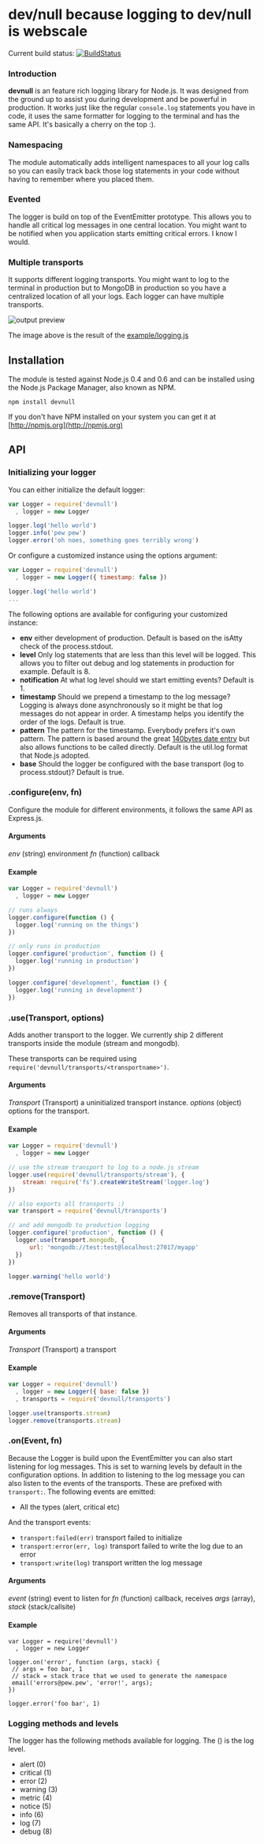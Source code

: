 # dev/null because logging to dev/null is webscale

Current build status: [![BuildStatus](https://secure.travis-ci.org/observing/devnull.png)](http://travis-ci.org/observing/devnull)

### Introduction

**devnull** is an feature rich logging library for Node.js. It was designed from the ground up to assist you during development and be powerful in production. It works just like the regular `console.log` statements you have in code, it uses the same formatter for logging to the terminal and has the same API. It's basically a cherry on the top :).

### Namespacing

The module automatically adds intelligent namespaces to all your log calls so you can easily track back those log statements in your code without having to remember where you placed them.

### Evented

The logger is build on top of the EventEmitter prototype. This allows you to handle all critical log messages in one central location. You might want to be notified when you application starts emitting critical errors. I know I would.

### Multiple transports

It supports different logging transports. You might want to log to the terminal in production but to MongoDB in production so you have a centralized location of all your logs. Each logger can have multiple transports.

![output preview](http://f.cl.ly/items/2t461h193a2D1t0f0k0q/Screen%20Shot%202011-12-15%20at%2022.29.14.PNG)

The image above is the result of the [example/logging.js](https://github.com/observing/devnull/blob/master/example/logging.js)

## Installation

The module is tested against Node.js 0.4 and 0.6 and can be installed using the Node.js Package Manager, also known as NPM.

```
npm install devnull
```

If you don't have NPM installed on your system you can get it at [http://npmjs.org](http://npmjs.org)

## API

### Initializing your logger

You can either initialize the default logger:

```js
var Logger = require('devnull')
  , logger = new Logger

logger.log('hello world')
logger.info('pew pew')
logger.error('oh noes, something goes terribly wrong')
```

Or configure a customized instance using the options argument:

```js
var Logger = require('devnull')
  , logger = new Logger({ timestamp: false })

logger.log('hello world')
...
```

The following options are available for configuring your customized instance:

- **env** either development of production. Default is based on the isAtty check of the process.stdout.
- **level** Only log statements that are less than this level will be logged. This allows you to filter out debug and log statements in production for example. Default is 8.
- **notification** At what log level should we start emitting events? Default is 1.
- **timestamp** Should we prepend a timestamp to the log message? Logging is always done asynchronously so it might be that log messages do not appear in order. A timestamp helps you identify the order of the logs. Default is true.
- **pattern** The pattern for the timestamp. Everybody prefers it's own pattern. The pattern is based around the great [140bytes date entry](https://gist.github.com/1005948) but also allows functions to be called directly. Default is the util.log format that Node.js adopted.
- **base** Should the logger be configured with the base transport (log to process.stdout)? Default is true.

### .configure(env, fn)

Configure the module for different environments, it follows the same API as Express.js.

#### Arguments

_env_ (string) environment
_fn_ (function) callback

#### Example

```js
var Logger = require('devnull')
  , logger = new Logger

// runs always
logger.configure(function () {
  logger.log('running on the things')
})

// only runs in production
logger.configure('production', function () {
  logger.log('running in production')
})

logger.configure('development', function () {
  logger.log('running in development')
})
```

### .use(Transport, options)

Adds another transport to the logger. We currently ship 2 different transports inside the module (stream and mongodb).

These transports can be required using `require('devnull/transports/<transportname>')`.

#### Arguments

_Transport_ (Transport) a uninitialized transport instance.
_options_ (object) options for the transport.

#### Example

```js
var Logger = require('devnull')
  , logger = new Logger

// use the stream transport to log to a node.js stream
logger.use(require('devnull/transports/stream'), {
    stream: require('fs').createWriteStream('logger.log')
})

// also exports all transports :)
var transport = require('devnull/transports')

// and add mongodb to production logging
logger.configure('production', function () {
  logger.use(transport.mongodb, {
      url: 'mongodb://test:test@localhost:27017/myapp'
  })
})

logger.warning('hello world')
```

### .remove(Transport)

Removes all transports of that instance.

#### Arguments

_Transport_ (Transport) a transport

#### Example

```js
var Logger = require('devnull')
  , logger = new Logger({ base: false })
  , transports = require('devnull/transports')

logger.use(transports.stream)
logger.remove(transports.stream)
```

### .on(Event, fn)

Because the Logger is build upon the EventEmitter you can also start listening for log messages. This is set to warning levels by default in the configuration options. In addition to listening to the log message you can also listen to the events of the transports. These are prefixed with `transport:`. The following events are emitted:

- All the types (alert, critical etc)

And the transport events:

- `transport:failed(err)` transport failed to initialize
- `transport:error(err, log)` transport failed to write the log due to an error
- `transport:write(log)` transport written the log message

#### Arguments

_event_ (string) event to listen for
_fn_ (function) callback, receives _args_ (array), _stack_ (stack/callsite)

#### Example

```
var Logger = require('devnull')
  , logger = new Logger
  
logger.on('error', function (args, stack) {
 // args = foo bar, 1
 // stack = stack trace that we used to generate the namespace
 email('errors@pew.pew', 'error!', args);
})

logger.error('foo bar', 1)
```

### Logging methods and levels

The logger has the following methods available for logging. The (<number>) is the log level.

- alert (0)
- critical (1)
- error (2)
- warning (3)
- metric (4)
- notice (5)
- info (6)
- log (7)
- debug (8)
